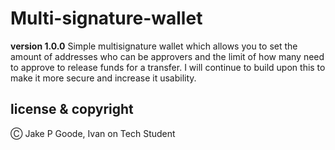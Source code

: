 # Multi-signature-wallet

**version 1.0.0**
Simple multisignature wallet which allows you to set the amount of addresses who can be approvers and the limit of how many need to approve to release funds for a transfer.
I will continue to build upon this to make it more secure and increase it usability.


## license & copyright

Ⓒ Jake P Goode, Ivan on Tech Student

